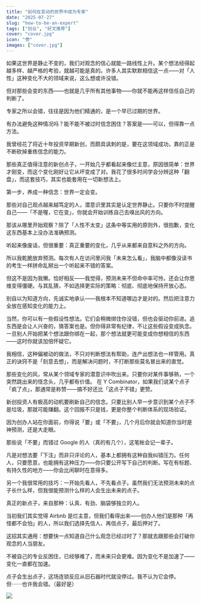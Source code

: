 ```yaml
---
title: "如何在变动的世界中成为专家"
date: "2025-07-27"
slug: "how-to-be-an-expert"
tags: ["创业", "好文推荐"]
cover: "cover.jpg"
icon: "😎"
images: ["cover.jpg"]
---
```

如果这世界是静止不变的，我们对观念的信心就能一路线性上升。某个想法经得起越多样、越严格的考验，就越可能是真的。许多人其实默默相信这一点——对「人性」这种变化不大的领域来说，这么想或许没错。



但对那些会变的东西——也就是几乎所有其他事物——你就不能再这样信任自己的判断了。



专家之所以会错，往往是因为他们精通的，是一个早已过期的世界。



有办法避免这种情况吗？能不能不被过时信念困住？答案是——可以，但得靠一点方法。



我曾经花了将近十年投资早期新创，而颇具讽刺的是，要在这领域成功，靠的正是不断砍掉重练信念的能力。



那些真正值得注意的新创点子，一开始几乎都看起来像烂主意，原因很简单：世界才刚变，而这个变化刚好让它从坏变成了对。我花了很多时间学会分辨这种「翻盘」，而这套技巧，其实也能套用在一切新想法上。



第一步，养成一种信念：世界一定会变。



那些对自己观点越来越笃定的人，潜意识里其实是认定世界静止。只要你不时提醒自己——「不是喔，它在变」，你就会开始训练自己去嗅出风的方向。



那该从哪里开始观察？除了「人性不太变」这条中等实用的原则外，很抱歉，变化这东西基本上没办法准确预测。



听起来像废话，但很重要：真正重要的变化，几乎从来都来自意料之外的方向。



所以我乾脆放弃预测。每次有人在访问里问我「未来怎么看」，我脑中都像没读书的考生一样拼命乱掰出一个听起来不错的答案。



但这不是因为我懒。恰好相反——我觉得，预测未来不但命中率可怜，还会让你思维变得僵硬。与其乱猜，不如选择更实际的策略：彻底、彻底地保持开放心态。



别自以为知道方向，先诚实地承认——我根本不知道哪边才是对的。然后把注意力全放在感知变化的能力上。



当然，你可以有一些假设性想法。它们会稍微绑住你没错，但也会驱动你前进。追东西是会让人兴奋的，猜答案也是。但你得非常有纪律，不让这些假设变成执念。
一旦别人开始把某个想法跟你绑在一起，那个想法就更可能变成你想相信的东西——这时你就该加倍怀疑它。



我相信，这种偏被动的做法，不只对判断想法有帮助，连产出想法也一样管用。真正的诀窍不是「刻意去想」，而是解决问题时，不打断那些莫名冒出来的直觉。



那些变化的风，常从某个领域专家的潜意识中吹出来。只要你对某件事够熟，一个突然跳出来的怪念头，几乎都有价值。
在 Y Combinator，如果我们说某个点子「疯了点」，那通常是称赞——搞不好还比「这点子不错」更赞。



新创投资人有极高的动机要刷新自己的信念。只要比别人早一步意识到某个点子不是垃圾，那就可能赚翻。这个回报不只是钱，更是你整个判断体系的现场验证。



因为创办人站在你面前，你得说「要」或「不要」，几个月后你就会知道你当时是神预测，还是大走眼。



那些说「不要」而错过 Google 的人（真的有几个），这笔帐会记一辈子。



凡是对想法要「下注」而非只评论的人，基本上都拥有这种自我纠错压力。任何人，只要愿意，也能拥有这种压力——你只要公开写下自己的判断。写在有标题、有持久性的地方——你会比闲聊时在意得多。



另一个我很常用的技巧：一开始先看人，不先看点子。虽然我们无法预测未来的点子长什么样，但我很能预测什么样的人会生出未来的点子。



真正的新点子，来自那种：认真、有劲、脑袋够独立的人。



当初我们其实觉得 Airbnb 是烂主意，但我们看得出来——创办人他们是那种「再怪都不会怕」的人，所以我们选择先信人、再信点子，最后押对了。



这招其实通用：想要快一点知道自己什么观念已经过时了？那就去跟那些会打破你观念的人当朋友。



不被自己的专业反困住，已经够难了，而未来只会更难。因为变化不是加速了——变化一直都在加速。



点子会生出点子，这场连锁反应从旧石器时代就没停过。我不认为它会停。
但⋯⋯也许我会错。（最好是）




![](https://prod-files-secure.s3.us-west-2.amazonaws.com/112d0858-5090-4d34-a606-b75eb8d65fd2/46476355-9cf3-4e99-9b7a-3531bc426380/1000202064.png?X-Amz-Algorithm=AWS4-HMAC-SHA256&X-Amz-Content-Sha256=UNSIGNED-PAYLOAD&X-Amz-Credential=ASIAZI2LB4663KRAGM2U%2F20250817%2Fus-west-2%2Fs3%2Faws4_request&X-Amz-Date=20250817T053540Z&X-Amz-Expires=3600&X-Amz-Security-Token=IQoJb3JpZ2luX2VjEDwaCXVzLXdlc3QtMiJGMEQCIC5Vmp8GjZ4MN%2BheWoG2RvZtWiH3qRxdr1El1qJcKWmlAiAGGecAFNPSXiH5nl728qK5rlpPXhMxFPgf2mhe6e7dmSqIBAiE%2F%2F%2F%2F%2F%2F%2F%2F%2F%2F8BEAAaDDYzNzQyMzE4MzgwNSIMHoNHx8KgCk9NuEitKtwDb5ESUQK0dhEHytzBdsAPk9JpqFI5IuSYnZ0EwHlBmLelevDIvlXro0y1L8%2FW2S7yjSk6xXlhjdwXq5hYpLy1%2FQ3p9ii8oyJI7QIzEqbZYsGEeHB%2BdIfQabZ%2F1ueFe2v6TKEYnXew70SsthzEC0b6dvjIJ6WBQ5Qx9u17uOfJtN9kH%2Fm%2FYsOnP1QU8Oc8UrsyLIQ%2F%2BfF2Q8XJtiWWFlxf6mVJSWx9n%2Fp03UrjLM%2B%2FlXgfHrX8pK23XR5KCrAK7N7DmjVOvBPVJImW2Cyxwj0jQUklaC4kMpfFcUagPBTAGicLidnEfJWuEQm6lKXrc%2BUD3aCEYX1sQkN7E8AKt35RfN9Ty2QSiMmnU%2FAJi%2BMdMDgyg%2B9Yx285Co3%2B0YZyc9XsfOHmO3cJhMSbl00oXCrsXfpdnfYPFpotR8rF7w6DAfTTnUY2%2FrOwqaRpVhP0Ots5Jg8sWbtCOAJBHP0jGWEgCuy%2FkGpm%2BFp8Og%2BnRtexuZGkp7SfZCbeyn0NtiNnfn6B%2BGiinZyjyZMdHXTGxnGJP2dgRY0ZbC%2Bq7iJWF7Kkf6fDNJghagjR0yyCtDgSDUxHTFnphmBLbHZ%2F3DP1kkenciIy8H8Q8yYnlARlwgHw%2B1jBQS%2Fm4BK5BZRy01owipeFxQY6pgHkLoOWaMFJpebyLaFItwcoJjR9QGGNNOfLhm%2BZFLlbOEklPp3orTdh%2Fqc6SMCH8EZHgjjSPRDBB6rMM8fXwcjteGzVS8nKZPBIpAl0x9bbwdma01zYs26Uofy1Ot53mE4IWV5l56BiAY3fDqkCAZfWZjAJiHK1n0lcQxc%2FvMdwXbzyj7ptJpAjv1WImZUinNhp0Fn%2BMhV0isgH4KHcqHw%2FyQneSajJ&X-Amz-Signature=ea4e0cd91a9a8ecc851cf14fe8ddf86fcef31076b5b5366ca9ad3ec2d217aad8&X-Amz-SignedHeaders=host&x-amz-checksum-mode=ENABLED&x-id=GetObject)

